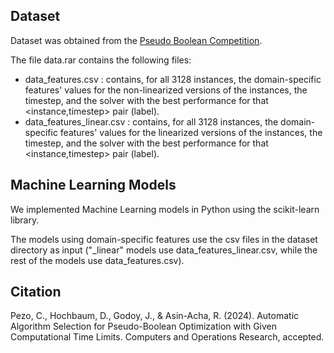 ## Dataset

Dataset was obtained from the [Pseudo Boolean Competition](https://www.cril.univ-artois.fr/PB16/).  

The file data.rar contains the following files:
- data_features.csv : contains, for all 3128 instances, the domain-specific features' values for the non-linearized versions of the instances, the timestep, and the solver with the best performance for that <instance,timestep> pair (label).
- data_features_linear.csv : contains, for all 3128 instances, the domain-specific features' values for the linearized versions of the instances, the timestep, and the solver with the best performance for that <instance,timestep> pair (label).

## Machine Learning Models

We implemented Machine Learning models in Python using the scikit-learn library.  

The models using domain-specific features use the csv files in the dataset directory as input ("_linear" models use data_features_linear.csv, while the rest of the models use data_features.csv).

## Citation

Pezo, C., Hochbaum, D., Godoy, J., & Asin-Acha, R. (2024). Automatic Algorithm Selection for Pseudo-Boolean Optimization with Given Computational Time Limits. Computers and Operations Research, accepted.

